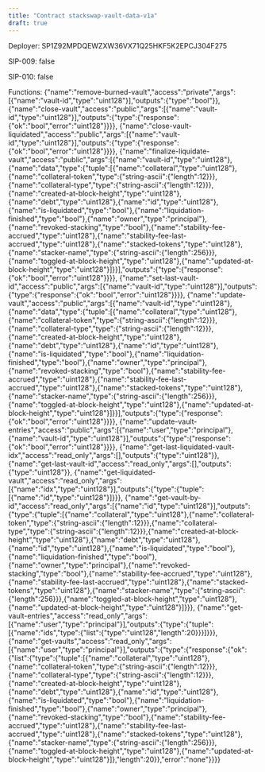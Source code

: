 ```yaml
---
title: "Contract stackswap-vault-data-v1a"
draft: true
---
```

Deployer: SP1Z92MPDQEWZXW36VX71Q25HKF5K2EPCJ304F275

SIP-009: false

SIP-010: false

Functions:
{"name":"remove-burned-vault","access":"private","args":[{"name":"vault-id","type":"uint128"}],"outputs":{"type":"bool"}}, {"name":"close-vault","access":"public","args":[{"name":"vault-id","type":"uint128"}],"outputs":{"type":{"response":{"ok":"bool","error":"uint128"}}}}, {"name":"close-vault-liquidated","access":"public","args":[{"name":"vault-id","type":"uint128"}],"outputs":{"type":{"response":{"ok":"bool","error":"uint128"}}}}, {"name":"finalize-liquidate-vault","access":"public","args":[{"name":"vault-id","type":"uint128"},{"name":"data","type":{"tuple":[{"name":"collateral","type":"uint128"},{"name":"collateral-token","type":{"string-ascii":{"length":12}}},{"name":"collateral-type","type":{"string-ascii":{"length":12}}},{"name":"created-at-block-height","type":"uint128"},{"name":"debt","type":"uint128"},{"name":"id","type":"uint128"},{"name":"is-liquidated","type":"bool"},{"name":"liquidation-finished","type":"bool"},{"name":"owner","type":"principal"},{"name":"revoked-stacking","type":"bool"},{"name":"stability-fee-accrued","type":"uint128"},{"name":"stability-fee-last-accrued","type":"uint128"},{"name":"stacked-tokens","type":"uint128"},{"name":"stacker-name","type":{"string-ascii":{"length":256}}},{"name":"toggled-at-block-height","type":"uint128"},{"name":"updated-at-block-height","type":"uint128"}]}}],"outputs":{"type":{"response":{"ok":"bool","error":"uint128"}}}}, {"name":"set-last-vault-id","access":"public","args":[{"name":"vault-id","type":"uint128"}],"outputs":{"type":{"response":{"ok":"bool","error":"uint128"}}}}, {"name":"update-vault","access":"public","args":[{"name":"vault-id","type":"uint128"},{"name":"data","type":{"tuple":[{"name":"collateral","type":"uint128"},{"name":"collateral-token","type":{"string-ascii":{"length":12}}},{"name":"collateral-type","type":{"string-ascii":{"length":12}}},{"name":"created-at-block-height","type":"uint128"},{"name":"debt","type":"uint128"},{"name":"id","type":"uint128"},{"name":"is-liquidated","type":"bool"},{"name":"liquidation-finished","type":"bool"},{"name":"owner","type":"principal"},{"name":"revoked-stacking","type":"bool"},{"name":"stability-fee-accrued","type":"uint128"},{"name":"stability-fee-last-accrued","type":"uint128"},{"name":"stacked-tokens","type":"uint128"},{"name":"stacker-name","type":{"string-ascii":{"length":256}}},{"name":"toggled-at-block-height","type":"uint128"},{"name":"updated-at-block-height","type":"uint128"}]}}],"outputs":{"type":{"response":{"ok":"bool","error":"uint128"}}}}, {"name":"update-vault-entries","access":"public","args":[{"name":"user","type":"principal"},{"name":"vault-id","type":"uint128"}],"outputs":{"type":{"response":{"ok":"bool","error":"uint128"}}}}, {"name":"get-last-liquidated-vault-idx","access":"read_only","args":[],"outputs":{"type":"uint128"}}, {"name":"get-last-vault-id","access":"read_only","args":[],"outputs":{"type":"uint128"}}, {"name":"get-liquidated-vault","access":"read_only","args":[{"name":"idx","type":"uint128"}],"outputs":{"type":{"tuple":[{"name":"id","type":"uint128"}]}}}, {"name":"get-vault-by-id","access":"read_only","args":[{"name":"id","type":"uint128"}],"outputs":{"type":{"tuple":[{"name":"collateral","type":"uint128"},{"name":"collateral-token","type":{"string-ascii":{"length":12}}},{"name":"collateral-type","type":{"string-ascii":{"length":12}}},{"name":"created-at-block-height","type":"uint128"},{"name":"debt","type":"uint128"},{"name":"id","type":"uint128"},{"name":"is-liquidated","type":"bool"},{"name":"liquidation-finished","type":"bool"},{"name":"owner","type":"principal"},{"name":"revoked-stacking","type":"bool"},{"name":"stability-fee-accrued","type":"uint128"},{"name":"stability-fee-last-accrued","type":"uint128"},{"name":"stacked-tokens","type":"uint128"},{"name":"stacker-name","type":{"string-ascii":{"length":256}}},{"name":"toggled-at-block-height","type":"uint128"},{"name":"updated-at-block-height","type":"uint128"}]}}}, {"name":"get-vault-entries","access":"read_only","args":[{"name":"user","type":"principal"}],"outputs":{"type":{"tuple":[{"name":"ids","type":{"list":{"type":"uint128","length":20}}}]}}}, {"name":"get-vaults","access":"read_only","args":[{"name":"user","type":"principal"}],"outputs":{"type":{"response":{"ok":{"list":{"type":{"tuple":[{"name":"collateral","type":"uint128"},{"name":"collateral-token","type":{"string-ascii":{"length":12}}},{"name":"collateral-type","type":{"string-ascii":{"length":12}}},{"name":"created-at-block-height","type":"uint128"},{"name":"debt","type":"uint128"},{"name":"id","type":"uint128"},{"name":"is-liquidated","type":"bool"},{"name":"liquidation-finished","type":"bool"},{"name":"owner","type":"principal"},{"name":"revoked-stacking","type":"bool"},{"name":"stability-fee-accrued","type":"uint128"},{"name":"stability-fee-last-accrued","type":"uint128"},{"name":"stacked-tokens","type":"uint128"},{"name":"stacker-name","type":{"string-ascii":{"length":256}}},{"name":"toggled-at-block-height","type":"uint128"},{"name":"updated-at-block-height","type":"uint128"}]},"length":20}},"error":"none"}}}}
